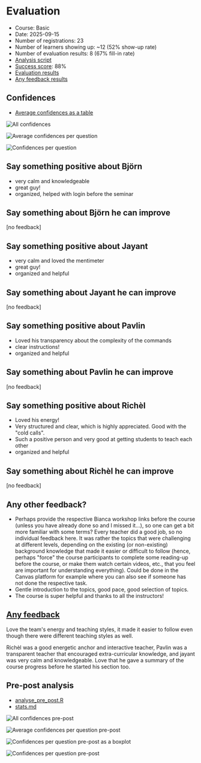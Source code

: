 # Evaluation

- Course: Basic
- Date: 2025-09-15
- Number of registrations: 23
- Number of learners showing up: ~12 (52% show-up rate)
- Number of evaluation results: 8 (67% fill-in rate)
- [Analysis script](analyse.R)
- [Success score](success_score.txt): 88%
- [Evaluation results](evaluation_result.csv)
- [Any feedback results](any_feedback.csv)

## Confidences

- [Average confidences as a table](average_confidences.csv)

![All confidences](all_confidences.png)

![Average confidences per question](average_confidences_per_question.png)

![Confidences per question](confidences_per_question.png)

## Say something positive about Björn

- very calm and knowledgeable
- great guy!
- organized, helped with login before the seminar

## Say something about Björn he can improve

[no feedback]

## Say something positive about Jayant

- very calm and loved the mentimeter
- great guy!
- organized and helpful

## Say something about Jayant he can improve

[no feedback]

## Say something positive about Pavlin

- Loved his transparency about the complexity of the commands
- clear instructions!
- organized and helpful

## Say something about Pavlin he can improve

[no feedback]

## Say something positive about Richèl

- Loved his energy!
- Very structured and clear, which is highly appreciated.
  Good with the "cold calls".
- Such a positive person and very good at getting students to teach each other
- organized and helpful

## Say something about Richèl he can improve

[no feedback]

## Any other feedback?

- Perhaps provide the respective Bianca workshop links before the course
  (unless you have already done so and I missed it...),
  so one can get a bit more familiar with some terms?
  Every teacher did a good job, so no individual feedback here.
  It was rather the topics that were challenging at different levels,
  depending on the existing (or non-existing) background knowledge
  that made it easier or difficult to follow
  (hence, perhaps "force" the course participants to complete
  some reading-up before the course, or make them watch certain videos, etc.,
  that you feel are important for understanding everything).
  Could be done in the Canvas platform for example where you can also see
  if someone has not done the respective task. 
- Gentle introduction to the topics, good pace, good selection of topics.
- The course is super helpful and thanks to all the instructors!

## [Any feedback](any_feedback.cvs)

Love the team's energy and teaching styles,
it made it easier to follow
even though there were different teaching styles as well.

Richèl was a good energetic anchor and interactive teacher,
Pavlin was a transparent teacher that encouraged extra-curricular knowledge,
and jayant was very calm and knowledgeable.
Love that he gave a summary of the course progress
before he started his section too.

## Pre-post analysis

- [analyse_pre_post.R](analyse_pre_post.R)
- [stats.md](stats.md)

![All confidences pre-post](all_confidences_pre_post.png)

![Average confidences per question pre-post](average_confidences_per_question_pre_post.png)

![Confidences per question pre-post as a boxplot](confidences_per_question_boxplot_pre_post.png)

![Confidences per question pre-post](confidences_per_question_pre_post.png)
